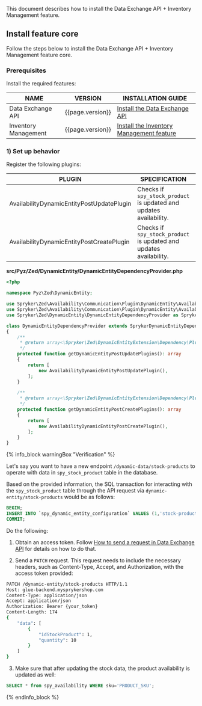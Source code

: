 This document describes how to install the Data Exchange API + Inventory Management feature.

## Install feature core

Follow the steps below to install the Data Exchange API + Inventory Management feature core.

### Prerequisites

Install the required features:

| NAME              | VERSION          | INSTALLATION GUIDE |
|-------------------|------------------|------------------|
| Data Exchange API | {{page.version}} | [Install the Data Exchange API](/docs/pbc/all/data-exchange/{{page.version}}/install-and-upgrade/install-the-data-exchange-api.html) |
| Inventory Management  | {{page.version}} | [Install the Inventory Management feature](/docs/pbc/all/warehouse-management-system/{{page.version}}/base-shop/install-and-upgrade/install-features/install-the-inventory-management-feature.html) |

### 1) Set up behavior

Register the following plugins:

| PLUGIN | SPECIFICATION | PREREQUISITES | NAMESPACE |
|---|---|---|---|
| AvailabilityDynamicEntityPostUpdatePlugin | Checks if `spy_stock_product` is updated and updates availability. | None | Spryker\Zed\Availability\Communication\Plugin\DynamicEntity |
| AvailabilityDynamicEntityPostCreatePlugin | Checks if `spy_stock_product` is updated and updates availability. | None | Spryker\Zed\Availability\Communication\Plugin\DynamicEntity |

**src/Pyz/Zed/DynamicEntity/DynamicEntityDependencyProvider.php**

```php
<?php

namespace Pyz\Zed\DynamicEntity;

use Spryker\Zed\Availability\Communication\Plugin\DynamicEntity\AvailabilityDynamicEntityPostCreatePlugin;
use Spryker\Zed\Availability\Communication\Plugin\DynamicEntity\AvailabilityDynamicEntityPostUpdatePlugin;
use Spryker\Zed\DynamicEntity\DynamicEntityDependencyProvider as SprykerDynamicEntityDependencyProvider;

class DynamicEntityDependencyProvider extends SprykerDynamicEntityDependencyProvider
{
    /**
     * @return array<\Spryker\Zed\DynamicEntityExtension\Dependency\Plugin\DynamicEntityPostUpdatePluginInterface>
     */
    protected function getDynamicEntityPostUpdatePlugins(): array
    {
        return [
            new AvailabilityDynamicEntityPostUpdatePlugin(),
        ];
    }

    /**
     * @return array<\Spryker\Zed\DynamicEntityExtension\Dependency\Plugin\DynamicEntityPostCreatePluginInterface>
     */
    protected function getDynamicEntityPostCreatePlugins(): array
    {
        return [
            new AvailabilityDynamicEntityPostCreatePlugin(),
        ];
    }
}
```

{% info_block warningBox "Verification" %}

Let's say you want to have a new endpoint `/dynamic-data/stock-products` to operate with data in `spy_stock_product` table in the database.

Based on the provided information, the SQL transaction for interacting with the `spy_stock_product` table through the API request via `dynamic-entity/stock-products` would be as follows:

```sql
BEGIN;
INSERT INTO `spy_dynamic_entity_configuration` VALUES (1,'stock-products','spy_stock_product',1,'{"identifier":"id_stock_product","isDeletable": false,"fields":[{"fieldName":"id_stock_product","fieldVisibleName":"id_stock_product","isCreatable":false,"isEditable":false,"validation":{"isRequired": false},"type":"integer"},{"fieldName":"fk_product","fieldVisibleName":"fk_product","isCreatable":true,"isEditable":true,"type":"integer","validation":{"isRequired": true}},{"fieldName":"fk_stock","fieldVisibleName":"fk_stock","isCreatable":true,"isEditable":true,"type":"integer","validation":{"isRequired": true}},{"fieldName":"is_never_out_of_stock","fieldVisibleName":"is_never_out_of_stock","isCreatable":true,"isEditable":true,"type":"boolean","validation":{"isRequired": false}},{"fieldName":"quantity","fieldVisibleName":"quantity","isCreatable":true,"isEditable":true,"type":"integer","validation":{"isRequired": true}}]}', '2023-07-29 12:15:13.0', '2023-07-29 12:15:15.0');
COMMIT;
```

Do the following:

1. Obtain an access token. Follow [How to send a request in Data Exchange API](/docs/pbc/all/data-exchange/{{page.version}}/sending-requests-with-data-exchange-api.html) for details on how to do that.

2. Send a `PATCH` request. This request needs to include the necessary headers, such as Content-Type, Accept, and Authorization, with the access token provided:

```bash
PATCH /dynamic-entity/stock-products HTTP/1.1
Host: glue-backend.mysprykershop.com
Content-Type: application/json
Accept: application/json
Authorization: Bearer {your_token}
Content-Length: 174
{
    "data": [
        {
            "idStockProduct": 1,
            "quantity": 10
        }
    ]
}
```

3. Make sure that after updating the stock data, the product availability is updated as well:

```sql
SELECT * from spy_availability WHERE sku='PRODUCT_SKU';
```

{% endinfo_block %}
